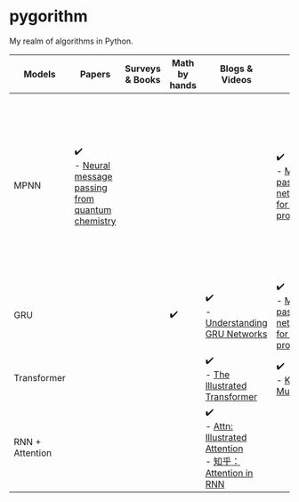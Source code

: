 # pygorithm
My realm of algorithms in Python.


| Models          | Papers | Surveys & Books | Math by hands      | Blogs & Videos                                                                                                                                                                                             | Demo codes         | Raw codes                                                                                                                     | My implementations | Why invent this? | Where it is used?                                                                                 | Pros & Cons                                                         | V.S. others | More... |
| --------------- | ------ | --------------- | ------------------ | ---------------------------------------------------------------------------------------------------------------------------------------------------------------------------------------------------------- | ------------------ | ----------------------------------------------------------------------------------------------------------------------------- | ------------------ | ---------------- | ------------------------------------------------------------------------------------------------- | ------------------------------------------------------------------- | ----------- | ------- |
| MPNN     | :heavy_check_mark:<br> - [Neural message passing from quantum chemistry](https://proceedings.mlr.press/v70/gilmer17a.html)       |                 |                    |                                                                                                  | :heavy_check_mark: <br> - [Message-passing neural network (MPNN) for molecular property prediction](https://keras.io/examples/graph/mpnn-molecular-graphs/) | :heavy_check_mark: <br> - [Original code](https://github.com/brain-research/mpnn) <br> - [DGL NNConv in PyTorch](https://docs.dgl.ai/generated/dgl.nn.pytorch.conv.NNConv.html?highlight=nnconv), [DGL-LifeSci MPNNGNN using it](https://lifesci.dgl.ai/_modules/dgllife/model/gnn/mpnn.html), and [DGL-LifeSci MPNNPredictor](https://github.com/awslabs/dgl-lifesci/blob/master/python/dgllife/model/model_zoo/mpnn_predictor.py#L18) <br> - [Message-passing neural network (MPNN) for molecular property prediction](https://keras.io/examples/graph/mpnn-molecular-graphs/) | :heavy_check_mark: <br> - [Keras GRUCell](https://github.com/keras-team/keras/blob/v2.8.0/keras/layers/recurrent.py#L1718)            |                                                                                                                   |                    |                  | - **GNN ([Aggregation function of MPNN](https://keras.io/examples/graph/mpnn-molecular-graphs/))** |                                                                     |             |         |
| GRU             |        |                 | :heavy_check_mark: | :heavy_check_mark:<br> - [Understanding GRU Networks](https://towardsdatascience.com/understanding-gru-networks-2ef37df6c9be)                                                                              | :heavy_check_mark: <br> - [Message-passing neural network (MPNN) for molecular property prediction](https://keras.io/examples/graph/mpnn-molecular-graphs/) | :heavy_check_mark: <br> - [Keras GRUCell](https://github.com/keras-team/keras/blob/v2.8.0/keras/layers/recurrent.py#L1718) |                    |                  | NLP: translation                                                                                  |                                                                     |             |         |
| Transformer     |        |                 |                    | :heavy_check_mark:<br> - [The Illustrated Transformer](http://jalammar.github.io/illustrated-transformer/)                                                                                                 | :heavy_check_mark:<br> - [Keras MultiHeadAttention](https://github.com/keras-team/keras/blob/v2.8.0/keras/layers/multi_head_attention.py#L123-L516)                   |                                                                                                                               |                    |                  | - **GNN ([Aggregation function of MPNN](https://keras.io/examples/graph/mpnn-molecular-graphs/))** |                                                                     |             |         |
| RNN + Attention |        |                 |                    | :heavy_check_mark:<br> - [Attn: Illustrated Attention](https://towardsdatascience.com/attn-illustrated-attention-5ec4ad276ee3#ba24) <br> - [知乎：Attention in RNN](https://zhuanlan.zhihu.com/p/42724582) |                    |                                                                                                                               |                    |                  | NLP: translation                                                                                  | <span style="color:green">- Considering previous time steps</span> |             |         |